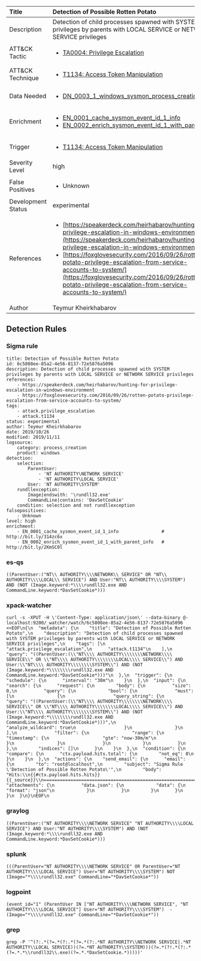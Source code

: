 | Title                | Detection of Possible Rotten Potato                                                                                                                                                 |
|:---------------------|:------------------------------------------------------------------------------------------------------------------------------------------------------------|
| Description          | Detection of child processes spawned with SYSTEM privileges by parents with LOCAL SERVICE or NETWORK SERVICE privileges                                                                                                                                           |
| ATT&amp;CK Tactic    |  <ul><li>[TA0004: Privilege Escalation](https://attack.mitre.org/tactics/TA0004)</li></ul>  |
| ATT&amp;CK Technique | <ul><li>[T1134: Access Token Manipulation](https://attack.mitre.org/techniques/T1134)</li></ul>  |
| Data Needed          | <ul><li>[DN_0003_1_windows_sysmon_process_creation](../Data_Needed/DN_0003_1_windows_sysmon_process_creation.md)</li></ul>  |
| Enrichment |<ul><li>[EN_0001_cache_sysmon_event_id_1_info](../Enrichments/EN_0001_cache_sysmon_event_id_1_info.md)</li><li>[EN_0002_enrich_sysmon_event_id_1_with_parent_info](../Enrichments/EN_0002_enrich_sysmon_event_id_1_with_parent_info.md)</li></ul> |
| Trigger              | <ul><li>[T1134: Access Token Manipulation](../Triggers/T1134.md)</li></ul>  |
| Severity Level       | high |
| False Positives      | <ul><li>Unknown</li></ul>  |
| Development Status   | experimental |
| References           | <ul><li>[https://speakerdeck.com/heirhabarov/hunting-for-privilege-escalation-in-windows-environment](https://speakerdeck.com/heirhabarov/hunting-for-privilege-escalation-in-windows-environment)</li><li>[https://foxglovesecurity.com/2016/09/26/rotten-potato-privilege-escalation-from-service-accounts-to-system/](https://foxglovesecurity.com/2016/09/26/rotten-potato-privilege-escalation-from-service-accounts-to-system/)</li></ul>  |
| Author               | Teymur Kheirkhabarov |


## Detection Rules

### Sigma rule

```
title: Detection of Possible Rotten Potato
id: 6c5808ee-85a2-4e56-8137-72e5876a5096
description: Detection of child processes spawned with SYSTEM privileges by parents with LOCAL SERVICE or NETWORK SERVICE privileges
references:
    - https://speakerdeck.com/heirhabarov/hunting-for-privilege-escalation-in-windows-environment
    - https://foxglovesecurity.com/2016/09/26/rotten-potato-privilege-escalation-from-service-accounts-to-system/
tags:
    - attack.privilege_escalation
    - attack.t1134
status: experimental
author: Teymur Kheirkhabarov
date: 2019/10/26
modified: 2019/11/11
logsource:
    category: process_creation
    product: windows
detection:
    selection:
        ParentUser:
            - 'NT AUTHORITY\NETWORK SERVICE'
            - 'NT AUTHORITY\LOCAL SERVICE'
        User: 'NT AUTHORITY\SYSTEM'
    rundllexception:
        Image|endswith: '\rundll32.exe'
        CommandLine|contains: 'DavSetCookie'
    condition: selection and not rundllexception
falsepositives:
    - Unknown
level: high
enrichment:
    - EN_0001_cache_sysmon_event_id_1_info                # http://bit.ly/314zc6x
    - EN_0002_enrich_sysmon_event_id_1_with_parent_info   # http://bit.ly/2KmSC0l

```





### es-qs
    
```
((ParentUser:("NT\\ AUTHORITY\\\\NETWORK\\ SERVICE" OR "NT\\ AUTHORITY\\\\LOCAL\\ SERVICE") AND User:"NT\\ AUTHORITY\\\\SYSTEM") AND (NOT (Image.keyword:*\\\\rundll32.exe AND CommandLine.keyword:*DavSetCookie*)))
```


### xpack-watcher
    
```
curl -s -XPUT -H \'Content-Type: application/json\' --data-binary @- localhost:9200/_watcher/watch/6c5808ee-85a2-4e56-8137-72e5876a5096 <<EOF\n{\n  "metadata": {\n    "title": "Detection of Possible Rotten Potato",\n    "description": "Detection of child processes spawned with SYSTEM privileges by parents with LOCAL SERVICE or NETWORK SERVICE privileges",\n    "tags": [\n      "attack.privilege_escalation",\n      "attack.t1134"\n    ],\n    "query": "((ParentUser:(\\"NT\\\\ AUTHORITY\\\\\\\\NETWORK\\\\ SERVICE\\" OR \\"NT\\\\ AUTHORITY\\\\\\\\LOCAL\\\\ SERVICE\\") AND User:\\"NT\\\\ AUTHORITY\\\\\\\\SYSTEM\\") AND (NOT (Image.keyword:*\\\\\\\\rundll32.exe AND CommandLine.keyword:*DavSetCookie*)))"\n  },\n  "trigger": {\n    "schedule": {\n      "interval": "30m"\n    }\n  },\n  "input": {\n    "search": {\n      "request": {\n        "body": {\n          "size": 0,\n          "query": {\n            "bool": {\n              "must": [\n                {\n                  "query_string": {\n                    "query": "((ParentUser:(\\"NT\\\\ AUTHORITY\\\\\\\\NETWORK\\\\ SERVICE\\" OR \\"NT\\\\ AUTHORITY\\\\\\\\LOCAL\\\\ SERVICE\\") AND User:\\"NT\\\\ AUTHORITY\\\\\\\\SYSTEM\\") AND (NOT (Image.keyword:*\\\\\\\\rundll32.exe AND CommandLine.keyword:*DavSetCookie*)))",\n                    "analyze_wildcard": true\n                  }\n                }\n              ],\n              "filter": {\n                "range": {\n                  "timestamp": {\n                    "gte": "now-30m/m"\n                  }\n                }\n              }\n            }\n          }\n        },\n        "indices": []\n      }\n    }\n  },\n  "condition": {\n    "compare": {\n      "ctx.payload.hits.total": {\n        "not_eq": 0\n      }\n    }\n  },\n  "actions": {\n    "send_email": {\n      "email": {\n        "to": "root@localhost",\n        "subject": "Sigma Rule \'Detection of Possible Rotten Potato\'",\n        "body": "Hits:\\n{{#ctx.payload.hits.hits}}{{_source}}\\n================================================================================\\n{{/ctx.payload.hits.hits}}",\n        "attachments": {\n          "data.json": {\n            "data": {\n              "format": "json"\n            }\n          }\n        }\n      }\n    }\n  }\n}\nEOF\n
```


### graylog
    
```
((ParentUser:("NT AUTHORITY\\\\NETWORK SERVICE" "NT AUTHORITY\\\\LOCAL SERVICE") AND User:"NT AUTHORITY\\\\SYSTEM") AND (NOT (Image.keyword:*\\\\rundll32.exe AND CommandLine.keyword:*DavSetCookie*)))
```


### splunk
    
```
(((ParentUser="NT AUTHORITY\\\\NETWORK SERVICE" OR ParentUser="NT AUTHORITY\\\\LOCAL SERVICE") User="NT AUTHORITY\\\\SYSTEM") NOT (Image="*\\\\rundll32.exe" CommandLine="*DavSetCookie*"))
```


### logpoint
    
```
(event_id="1" (ParentUser IN ["NT AUTHORITY\\\\NETWORK SERVICE", "NT AUTHORITY\\\\LOCAL SERVICE"] User="NT AUTHORITY\\\\SYSTEM")  -(Image="*\\\\rundll32.exe" CommandLine="*DavSetCookie*"))
```


### grep
    
```
grep -P '^(?:.*(?=.*(?:.*(?=.*(?:.*NT AUTHORITY\\NETWORK SERVICE|.*NT AUTHORITY\\LOCAL SERVICE))(?=.*NT AUTHORITY\\SYSTEM)))(?=.*(?!.*(?:.*(?=.*.*\\rundll32\\.exe)(?=.*.*DavSetCookie.*)))))'
```



